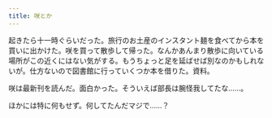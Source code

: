 ```yaml
---
title: 咲とか
---
```


起きたら十一時ぐらいだった。旅行のお土産のインスタント麺を食べてから本を買いに出かけた。咲を買って散歩して帰った。なんかあんまり散歩に向いている場所がこの近くにはない気がする。もうちょっと足を延ばせば別なのかもしれないが。仕方ないので図書館に行っていくつか本を借りた。資料。

咲は最新刊を読んだ。面白かった。そういえば部長は腕怪我してたな……。

ほかには特に何もせず。何してたんだマジで……？